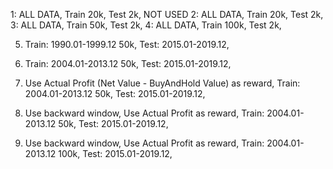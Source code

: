 1: ALL DATA, Train 20k, Test 2k, NOT USED
2: ALL DATA, Train 20k, Test 2k,
3: ALL DATA, Train 50k, Test 2k,
4: ALL DATA, Train 100k, Test 2k,

5. Train: 1990.01-1999.12 50k, Test: 2015.01-2019.12,
6. Train: 2004.01-2013.12 50k, Test: 2015.01-2019.12,

7. Use Actual Profit (Net Value - BuyAndHold Value) as reward, 
   Train: 2004.01-2013.12 50k, Test: 2015.01-2019.12,

8. Use backward window, Use Actual Profit as reward, 
   Train: 2004.01-2013.12 50k, Test: 2015.01-2019.12,

8. Use backward window, Use Actual Profit as reward, 
   Train: 2004.01-2013.12 100k, Test: 2015.01-2019.12,